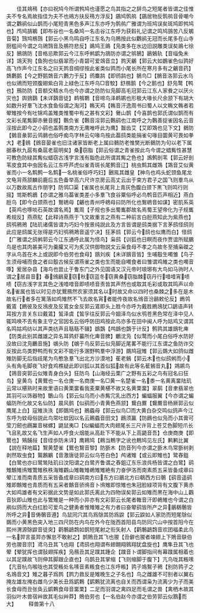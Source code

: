 <!-- { "loadSidebar": true } -->
　　佳其鳺鴀【亦曰祝鸠今所谓鹁鸠也谨愿之鸟其指之之辞鸟之短尾者皆谓之佳惟夫不专名焉故指佳为夫不也鳺方扶反鴀方浮反】鶌鸠鹘鸼【鶌居物反鹘鸼音骨嘲今谓之鸜鹆似山鹊而小尾短青黑色多声江东亦呼为鹘鸼广雅谓为班鸠误矣斑鸠即鹁鸠也】鸤鸠鴶鵴【即布谷也一名桑鸠一名击谷江东呼为获豰礼记谓之鸣鸠鴶苦八反鵴音菊】鷑鸠鵧鷑【郭云小黑鸟鸣自呼江东名为乌鵙按此似鸜鹆无冠而长尾多在山寺厨槛间今谓之乌鶂鷑音及鵧符悲反】鴡鸠王鴡【凫类多在水边旧説雕类误矣鴡七徐反】鵅鵋防【音格忌欺郭云今江东呼鸺鹠为鵋防亦谓之鸲鵅】鶅鵵轨【音缁兔未详】鴗天狗【鱼狗也似翡翠而小青碧可爱鴗音立】鹨天鸙【郭云大如鷃雀色似鹑好高飞作声今江东名之曰天鹨音绸缪按此雀类似鹑而小尾长所在寒月多有之鸙音药】鵱鷜鹅【今之野鹅鵱音六鷜力于反】鸧麋鸹【即鸧鸹也】鵅鸟□【鵅音洛郭云水乌也似鶂而短颈腹翅紫白背上緑色江东呼乌□音駮】舒鴈鹅【今之鹅也】舒凫鹜【鸭也】鳽防防【音额交精水鸟也今亦谓之防防似凫脚高毛冠郭云江东人家飬之以厌火灾也】舆鵛鷋【未详鷋音徒】鹈鴮鸅【音啼鸟泽鹈鹕也形极大喙长尺余颔下有胡大如数升好羣飞沈水食鱼俗谓之淘河】鶾天鸡【鶾音汗逸周书曰蜀人以文鶾文鶾者若翚雉按今有吐锦鸡盖雉类惟蜀中有之甚有文彩】鸒山鹊【今喜鹊也郭氏谓似鹊而有文彩长尾觜脚赤鸒音握】鷣负雀【鷣音淫郭云鷣鹞也江南呼之为鷣善捉雀因名云音淫按此即今之小鹞也盖鹘类南方无鹰唯呼此为鹰】齧齿艾【艾即鴱也见下文】鶨防【鶨音彖郭云鸰鶨也俗呼痴鸟字林云句喙鸟按此葢鸱类能捐雀句喙目圜黄可畏如拳大】老鴳【鴳音晏雀也旧注诸家皆断老上属曰鶨防老惟樊光断鶨防为句以老下属据春秋九扈有桑扈老扈明矣】桑窃脂【郭云俗谓之青雀按此鸟今谓之蜡觜性甚慧可教色防緑其觜似蜡窃古浅字言浅有脂色此所谓其觜之色也】鳭鹩剖苇【郭云好剖苇皮食其中虫因名云江东呼芦虎似雀青斑长尾鹩音辽】桃虫鹪其雌鴱【鴱音艾似黄雀而小一名鹪鹩一名鹪一名桃雀俗呼巧妇】鶠鳯其雌皇【神鸟也鸡头蛇颈鱼尾龙文龟背燕颔麟前鹿后五色备举高六尺许京房云高丈云出于束方君子之国飞则羣鸟从以万数故鳯古作朋字】防鸰□渠【雀属也长尾背上青灰色腹白颈下黒飞则鸣行则摇】鸴斯鹎鶋【亦谓之雅乌葢雀类差小多羣飞食谷粟俗呼必鸟鹎音匹声相近】燕白脰乌【即今白颈燕也】鴽鴾母【鸙也青州呼鴾母曰防所化也鴽鴾音如谋】密肌系英【英鸡也啄啖石英故谓名焉】巂周【子规也多出蜀巂郡故名焉蜀王望帝化为子规巂希规反】燕燕鳦【此释诗燕燕于飞文故重言之燕有二种前言白脰燕知此为紫燕也】鸱鸮鸋鴂【陆玑诸儒皆谓为巧妇今按景纯説此及方言皆谓是鸱类据下言茅鸱怪鸱则此应是鸱属无张得是巧妇鸮鸋鴂音遥宁决】狂茅鸱【郭云今鸱也似鹰而白】怪鸱【广雅谓之鸱鸺郭云今江东通呼此属为怪鸟】枭鸱【训狐也日瞑而夜作贾谊所赋鵩鸟是也其肉甚美可为羹臛又可为炙汉供御物説文云枭食母不孝之鸟故冬至捕枭磔之字从鸟首在木上或説即今伯劳也食母】鶛刘疾【未详鶛音皆】生哺鷇生噣雏【鸟子生须母哺而食之者曰鷇古候反谓燕雀之类也生而能自噣食者曰雏谓鸡雉之类也噣音啄】爰居杂县【海鸟也尝止于鲁东门之外见国语又汉元帝时琅琊有大鸟如马驹时人谓之居县音】春鳻鶞夏窃秋窃蓝冬窃黄桑窃脂棘窃丹行唶唶宵啧啧【窃古浅字言其色之浅唶唶音即啧啧音责皆其声然也或取其毛彩或取其鸣声以命名雀属也皆以时见亦犹鸎鴈然农家须其名以时故又命以四时也桑棘之多在是木故名行者多在篱落如鸡雉然不飞去故名宵者能传夜故名鳻音汾鶞敕伦反】鵖鸰戴鵀【鵖彼及反鴔皮及反鵀女金反郭云鵀即头上胜今亦呼为戴胜鵖鴔犹□鶝语声转耳按方言关东曰戴鵀】鶭泽虞【鶭孚往反郭云今婟泽鸟似水鸮苍黑色常在泽中见人辄鸣唤不去有象主守之官因名云俗呼防田鸡按此鸟亦多在田中闽人呼为姑鸡又谓其名鸣姑鸡纺以其声类纺声且聒聒不辍】鷀鷧【鸬鷀也鷧于计反】鹩鹑其雄鶛牝庳【防类此别其雌雄之异名耳鹑虾蟇所化庳音脾】鸍沈凫【似鹜而小尾白俗呼水防好没故曰沈凫鸍音施】鴢头防【鴢于鸟反郭云似凫脚近尾畧不能行江东谓之鱼防诈交反按此鸟类野鸭而有文彩不能行多溷野鸭羣中浮游】鵽鸠宼雉【郭云鵽大如鸽似雌雉防脚无后指歧尾为鸟憨急羣飞出北方沙漠地】萑老鵵【郭云木也似鸱鸺而小头有角毛脚夜飞好食鸡樵疑此即训狐以其首似狐故有此等名萑鵵音丸】鶟鹕鸟【鶟音突郭云似雉青身白头】狂防鸟【山海经云栗广之野有五彩之鸟有冠名曰狂鸟】皇黄鸟【黄鸎也一名仓庚一名商庚一名□黄一名楚雀一名黍一名黄离畱陆玑云常以椹熟时来故里语曰黄栗畱看我麦粟黄椹不故又名黄栗畱】翠鹬【音聿翡翠也其羽可以饰器物】鸀山乌【郭云似乌而小赤觜宂乳出西方】蝙蝠服翼【今亦谓之蝙蝠防所化故又名仙防】晨风鹯【似鹞而小青黄色燕颔】鸉白鷢【鸉鷢音杨厥郭云似鹰尾上白】寇雉泆泆【即鵽鸠也】鷆蟁母【郭云似鸟□而大黄白杂交鸣似鸽声今江东呼为蚊母俗説此鸟常吐蚊因以名云鷆蟁音田文】鷉须鸁【防鷉也似凫而小其膏可莹刀劒也鷉鸁音梯螺】鼯鼠夷□【似蝙蝠而大肉翅尾长三尺许背上苍艾色脚短爪长飞且乳故又名飞生声如人呼食火烟能从高赴下不能从下上高鼯音吾】仓庚商庚【即鸎也】鴩餔敊【音绖歩防未详】鹰鶆鸠【鶆当鷞字之讹也鷞鸠见左氏】鹣鹣比翼【説在释地篇】鵹黄楚雀【鸎也鵹音黎】防斵木【防音列今亦谓之斵木鸟常斵树剥剥然取虫食】鸄鶶鷵【音激唐徒郭云似乌苍白色】鸬诸雉【或云即雉也】鹭舂鉏【白鹭也亦曰鹭鸶陆玑曰汶阳谓之白鹭齐鲁谓之舂鉏辽东乐浪呉杨皆谓之白鹭】鹞雉鷮雉鳪雉鷩雉秩秩海雉鸐山雉雗雉鵫雉雉絶有力奋伊洛而南素质五采皆备成章曰翚江淮而南青质五采皆备成章曰鹞南方曰东方曰鶅北方曰鵗西方曰鷷【鹞音遥鹞雉即鷮雉也青质而有五采者鷮音骄鳪音卜鳪雉即惊雉也朱冠脸緑项背有文腹下黄赤大如鸡雄者有文彩据此文势是如此郭氏离此为四物误矣郭云如雉而黒在海中山丄鸐音狄即山雉也此与鷩雉是一种而小异亦有文彩郭云长尾者雗音汗即鵫雉也今谓之白鹇似鸽而大白红脸可爱鸟之健勇者惟雉雉之有力者曰奋翚鹞皆所产之异鶅鵗鷷皆所呼之异音俦鷷音遵】鸟鼠同穴其鸟爲鵌其防爲鼵【郭云鼵如人家防而短尾鵌似鵽而小黄黑色突入地三四尺防在内鸟在外今在陇西首阳县鸟防同穴山中按首阳今在熙州渭源鵌鼵音徒突】鹳鷒鶝鶔如鹊短尾射之衔矢射人【鹳鷒鶝鶔音欢团福柔此鸟一名羿言虽羿亦懈怠不敢射之】鹊鵙丑其飞也翪【丑僻也翪者竦翅上下鵙音鴃伯劳也翪音宗】鸢乌丑其飞也翔【鸢鸱也翔谓布翅翺翔鷎翔犹盘旋也】鹰隼丑其飞也翚【翚犹挥也谓鼔翅挥疾】凫鴈丑其足蹼其踵企【蹼音卜谓脚指间有幕蹼属相着也以其足蹼故飞则伸其脚跟企直也】乌鹊丑其掌缩【飞则缩脚于腹下】亢鸟咙其粻嗉【亢音杭鸟喉咙也其受粻处名嗉音素粻食也江东呼粻】鹑子鳼鴽子鸋【别防鹑子之名鳼音文】雉之暮子爲鹨【鹨力救反是雉晚生之子名也】鸟之雌雄不可别者以翼右掩左雄左掩右雌鸟少美长丑爲鹠鷅【鹠鷅犹流离也自关而西谓枭为流离少为子而美长食母而丑张奂云鹠鷅食母音畱栗】二足而羽谓之禽四足而毛谓之兽【禽栖木故其羽似叶木兽宿艸故其毛似艸莽】鵙伯劳也【一名伯赵今亦谓之伯劳郭云似鶷而大】
　　释兽第十八
